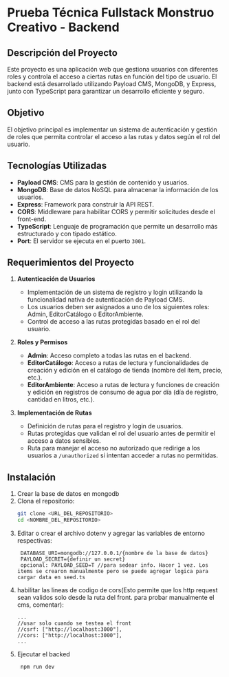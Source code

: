 # Prueba Técnica Fullstack Monstruo Creativo - Backend

## Descripción del Proyecto
Este proyecto es una aplicación web que gestiona usuarios con diferentes roles y controla el acceso a ciertas rutas en función del tipo de usuario. El backend está desarrollado utilizando Payload CMS, MongoDB, y Express, junto con TypeScript para garantizar un desarrollo eficiente y seguro.

## Objetivo
El objetivo principal es implementar un sistema de autenticación y gestión de roles que permita controlar el acceso a las rutas y datos según el rol del usuario.

## Tecnologías Utilizadas
- **Payload CMS**: CMS para la gestión de contenido y usuarios.
- **MongoDB**: Base de datos NoSQL para almacenar la información de los usuarios.
- **Express**: Framework para construir la API REST.
- **CORS**: Middleware para habilitar CORS y permitir solicitudes desde el front-end.
- **TypeScript**: Lenguaje de programación que permite un desarrollo más estructurado y con tipado estático.
- **Port**: El servidor se ejecuta en el puerto `3001`.

## Requerimientos del Proyecto

1. **Autenticación de Usuarios**
   - Implementación de un sistema de registro y login utilizando la funcionalidad nativa de autenticación de Payload CMS.
   - Los usuarios deben ser asignados a uno de los siguientes roles: Admin, EditorCatálogo o EditorAmbiente.
   - Control de acceso a las rutas protegidas basado en el rol del usuario.

2. **Roles y Permisos**
   - **Admin**: Acceso completo a todas las rutas en el backend.
   - **EditorCatálogo**: Acceso a rutas de lectura y funcionalidades de creación y edición en el catálogo de tienda (nombre del ítem, precio, etc.).
   - **EditorAmbiente**: Acceso a rutas de lectura y funciones de creación y edición en registros de consumo de agua por día (día de registro, cantidad en litros, etc.).

3. **Implementación de Rutas**
   - Definición de rutas para el registro y login de usuarios.
   - Rutas protegidas que validan el rol del usuario antes de permitir el acceso a datos sensibles.
   - Ruta para manejar el acceso no autorizado que redirige a los usuarios a `/unauthorized` si intentan acceder a rutas no permitidas.

## Instalación
1. Crear la base de datos en mongodb
2. Clona el repositorio:
   ```bash
   git clone <URL_DEL_REPOSITORIO>
   cd <NOMBRE_DEL_REPOSITORIO>
   ```
3. Editar o crear el archivo dotenv y agregar las variables de entorno respectivas:
   ```
    DATABASE_URI=mongodb://127.0.0.1/{nombre de la base de datos}
    PAYLOAD_SECRET={definir un secret}
    opcional: PAYLOAD_SEED=T //para sedear info. Hacer 1 vez. Los items se crearon manualmente pero se puede agregar logica para cargar data en seed.ts
   ```
4. habilitar las lineas de codigo de cors(Esto permite que los http request sean validos solo desde la ruta del front. para probar manualmente el cms, comentar):
   ```
   ...
   //usar solo cuando se testea el front
   //csrf: ["http://localhost:3000"],
   //cors: ["http://localhost:3000"],
   ...
   ```
5. Ejecutar el backed
   ```
    npm run dev
   ```
